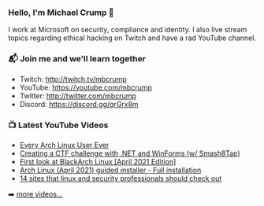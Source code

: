 ### Hello, I'm Michael Crump 👋

I work at Microsoft on security, compliance and identity. I also live stream topics regarding ethical hacking on Twitch and have a rad YouTube channel. 

### 📬 Join me and we'll learn together

- Twitch: http://twitch.tv/mbcrump
- YouTube: https://youtube.com/mbcrump
- Twitter: http://twitter.com/mbcrump
- Discord: https://discord.gg/qrGrx8m

### 📺 Latest YouTube Videos

<!-- YOUTUBE:START -->
- [Every Arch Linux User Ever](https://www.youtube.com/watch?v=a9MzPAY2UP0)
- [Creating a CTF challenge with .NET and WinForms (w/ Smash8Tap)](https://www.youtube.com/watch?v=m7SX2MUsKoU)
- [First look at BlackArch Linux [April 2021 Edition]](https://www.youtube.com/watch?v=3jYUzRlU3yY)
- [Arch Linux (April 2021) guided installer - Full installation](https://www.youtube.com/watch?v=3ks2hwE7k14)
- [14 sites that linux and security professionals should check out](https://www.youtube.com/watch?v=lVx-eZsdkjg)
<!-- YOUTUBE:END -->

➡️ [more videos...](https://youtube.com/mbcrump)

